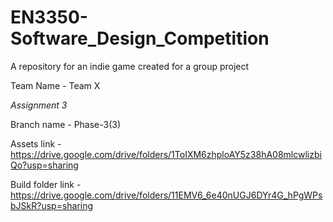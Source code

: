 # EN3350-Software_Design_Competition
A repository for an indie game created for a group project

Team Name - Team X


*Assignment 3*

Branch name - Phase-3(3)

Assets link - https://drive.google.com/drive/folders/1ToIXM6zhploAY5z38hA08mlcwlizbiQo?usp=sharing

Build folder link - https://drive.google.com/drive/folders/11EMV6_6e40nUGJ6DYr4G_hPgWPsbJSkR?usp=sharing
